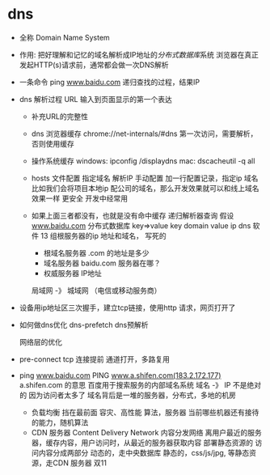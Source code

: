 # dns

- 全称 Domain Name System
- 作用: 把好理解和记忆的域名解析成IP地址的*分布式数据库*系统
    浏览器在真正发起HTTP(s)请求前，通常都会做一次DNS解析
- 一条命令
    ping www.baidu.com 递归查找的过程，结果IP

- dns 解析过程
    URL 输入到页面显示的第一个表达
    - 补充URL的完整性
    - dns 浏览器缓存
        chrome://net-internals/#dns
        第一次访问，需要解析，否则使用缓存
    - 操作系统缓存
        windows: ipconfig /displaydns
        mac: dscacheutil -q all
    - hosts 文件配置
        指定域名 解析IP 手动配置
        加一行配置记录，指定ip 域名
        比如我们会将项目本地ip 配公司的域名，那么开发效果就可以和线上域名效果一样 更安全
        开发中经常用
    - 如果上面三者都没有，也就是没有命中缓存
        递归解析器查询
        假设 www.baidu.com
        分布式数据库 key=>value key domain value ip
        dns 软件 13 组根服务器的ip 地址和域名，
        写死的

        - 根域名服务器
            .com 的地址是多少
        - 域名服务器
            baidu.com 服务器在哪？
        - 权威服务器
            IP地址

        局域网 -》 城域网 （电信或移动服务商）

- 设备用ip地址区三次握手，建立tcp链接，使用http 请求，网页打开了

- 如何做dns优化
    dns-prefetch dns预解析
    <link rel="dns-prefetch" href="https://www.baidu.com">
    网络层的优化

- pre-connect
    tcp 连接提前 通道打开，多路复用
    <link data-n-head="ssr" rel="preconnect" href="//unpkg.byted-static.com/" crossorigin="anonymous">

- ping www.baidu.com
PING www.a.shifen.com(183.2.172.177)
  a.shifen.com 的意思
  百度用于搜索服务的内部域名系统
  域名 -》 IP  不是绝对的  因为访问者太多了
  域名背后是一堆的服务器，分布式，多地的机房
  - 负载均衡
      挡在最前面
      容灾、高性能
      算法，服务器
      当前哪些机器还有接待的能力，随机算法
  - CDN 服务器
      Content Delivery Network 内容分发网络
      离用户最近的服务器，缓存内容，用户访问时，从最近的服务器获取内容
      部署静态资源的
      访问内容分成两部分
      动态的，走中央数据库
      静态的，css/js/jpg, 等静态资源，走CDN 服务器
      双11
      



